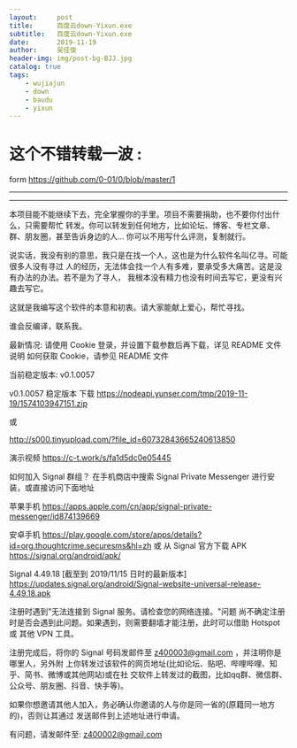 ```yaml
---
layout:     post
title:      百度云down-Yixun.exe
subtitle:   百度云down-Yixun.exe
date:       2019-11-19
author:     吴佳俊
header-img: img/post-bg-BJJ.jpg
catalog: true
tags:
    - wujiajun
    - down
    - baudu
    - yixun
---
```






#   这个不错转载一波 :   
form  https://github.com/0-01/0/blob/master/1

-------
-------





  
本项目能不能继续下去，完全掌握你的手里。项目不需要捐助，也不要你付出什么，只需要帮忙
转发。你可以转发到任何地方，比如论坛、博客、专栏文章、群、朋友圈，甚至告诉身边的人...
你可以不用写什么评测，复制就行。

说实话，我没有别的意思，我只是在找一个人，这也是为什么软件名叫亿寻。可能很多人没有寻过
人的经历，无法体会找一个人有多难，要承受多大痛苦。这是没有办法的办法。若不是为了寻人，
我根本没有精力也没有时间去写它，更没有兴趣去写它。

这就是我编写这个软件的本意和初衷。请大家能献上爱心，帮忙寻找。


谁会反编译，联系我。


最新情况: 请使用 Cookie 登录，并设置下载参数后再下载，详见 README 文件说明
如何获取 Cookie，请参见 README 文件



当前稳定版本: v0.1.0057



v0.1.0057 稳定版本
下载 
https://nodeapi.yunser.com/tmp/2019-11-19/1574103947151.zip

或

http://s000.tinyupload.com/?file_id=60732843665240613850


演示视频
https://c-t.work/s/fa1d5dc0e05445



如何加入 Signal 群组？
在手机商店中搜索 Signal Private Messenger 进行安装，或直接访问下面地址

苹果手机
https://apps.apple.com/cn/app/signal-private-messenger/id874139669

安卓手机
https://play.google.com/store/apps/details?id=org.thoughtcrime.securesms&hl=zh
或
从 Signal 官方下载 APK
https://signal.org/android/apk/

Signal 4.49.18 [截至到 2019/11/15 日时的最新版本]
https://updates.signal.org/android/Signal-website-universal-release-4.49.18.apk


注册时遇到"无法连接到 Signal 服务。请检查您的网络连接。"问题
尚不确定注册时是否会遇到此问题。如果遇到，则需要翻墙才能注册，此时可以借助 Hotspot 或
其他 VPN 工具。


注册完成后，将你的 Signal 号码发邮件至 z400003@gmail.com ，并注明你是哪里人，另外附
上你转发过该软件的网页地址(比如论坛、贴吧、哔哩哔哩、知乎、简书、微博或其他网站)或在社
交软件上转发过的截图，比如qq群、微信群、公众号、朋友圈、抖音、快手等)。

如果你想邀请其他人加入，务必确认你邀请的人与你是同一省的(原籍同一地方的)，否则让其通过
发送邮件到上述地址进行申请。




有问题，请发邮件至: z400002@gmail.com


